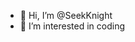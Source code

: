 - 👋 Hi, I’m @SeekKnight
- 👀 I’m interested in coding

<!---
SeekKnight/SeekKnight is a ✨ special ✨ repository because its `README.md` (this file) appears on your GitHub profile.
You can click the Preview link to take a look at your changes.
--->
